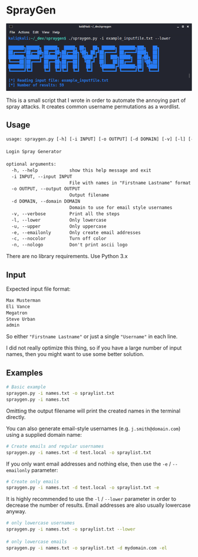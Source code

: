 # SprayGen

![SprayGen](./img.png)

This is a small script that I wrote in order to automate the annoying part of spray attacks. It creates common username permutations as a wordlist.

## Usage

```default
usage: spraygen.py [-h] [-i INPUT] [-o OUTPUT] [-d DOMAIN] [-v] [-l] [-u] [-e] [-c] [-n]

Login Spray Generator

optional arguments:
  -h, --help            show this help message and exit
  -i INPUT, --input INPUT
                        File with names in "Firstname Lastname" format in each line. Single name is allowed as well.
  -o OUTPUT, --output OUTPUT
                        Output filename
  -d DOMAIN, --domain DOMAIN
                        Domain to use for email style usernames
  -v, --verbose         Print all the steps
  -l, --lower           Only lowercase
  -u, --upper           Only uppercase
  -e, --emailonly       Only create email addresses
  -c, --nocolor         Turn off color
  -n, --nologo          Don't print ascii logo

```

There are no library requirements. Use Python 3.x

## Input

Expected input file format:

```default
Max Musterman
Eli Vance
Megatron
Steve Urban
admin
```

So either `"Firstname Lastname"` or just a single `"Username"` in each line.

I did not really optimize this thing, so if you have a large number of input names, then you might want to use some better solution.

## Examples

```bash
# Basic example
spraygen.py -i names.txt -o spraylist.txt
spraygen.py -i names.txt
```
Omitting the output filename will print the created names in the terminal directly.

You can also generate email-style usernames (e.g. `j.smith@domain.com`) using a supplied domain name:

```bash
# Create emails and regular usernames
spraygen.py -i names.txt -d test.local -o spraylist.txt
```

If you only want email addresses and nothing else, then use the `-e` / `--emailonly` parameter:

```bash
# Create only emails
spraygen.py -i names.txt -d test.local -o spraylist.txt -e
```

It is highly recommended to use the `-l` / `--lower` parameter in order to decrease the number of results. Email addresses are also usually lowercase anyway.

```bash
# only lowercase usernames
spraygen.py -i names.txt -o spraylist.txt --lower

# only lowercase emails
spraygen.py -i names.txt -o spraylist.txt -d mydomain.com -el
```